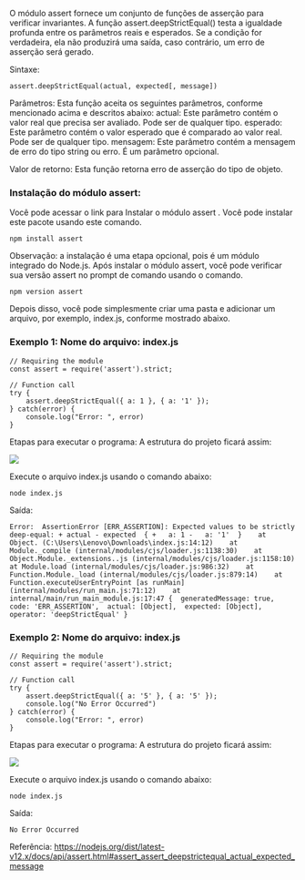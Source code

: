 O módulo assert fornece um conjunto de funções de asserção para verificar invariantes. A função assert.deepStrictEqual() testa a igualdade profunda entre os parâmetros reais e esperados. Se a condição for verdadeira, ela não produzirá uma saída, caso contrário, um erro de asserção será gerado.

Sintaxe:
```
assert.deepStrictEqual(actual, expected[, message])
```

Parâmetros: Esta função aceita os seguintes parâmetros, conforme mencionado acima e descritos abaixo: 
actual: Este parâmetro contém o valor real que precisa ser avaliado. Pode ser de qualquer tipo.
esperado: Este parâmetro contém o valor esperado que é comparado ao valor real. Pode ser de qualquer tipo.
mensagem: Este parâmetro contém a mensagem de erro do tipo string ou erro. É um parâmetro opcional.

Valor de retorno: Esta função retorna erro de asserção do tipo de objeto. 

### Instalação do módulo assert: 
Você pode acessar o link para Instalar o módulo assert . Você pode instalar este pacote usando este comando. 
```
npm install assert
```

Observação: a instalação é uma etapa opcional, pois é um módulo integrado do Node.js. 
Após instalar o módulo assert, você pode verificar sua versão assert no prompt de comando usando o comando. 
```
npm version assert
```
Depois disso, você pode simplesmente criar uma pasta e adicionar um arquivo, por exemplo, index.js, conforme mostrado abaixo.

### Exemplo 1: Nome do arquivo: index.js

```node
// Requiring the module
const assert = require('assert').strict;
     
// Function call
try {
    assert.deepStrictEqual({ a: 1 }, { a: '1' });
} catch(error) {
    console.log("Error: ", error)
}
```

Etapas para executar o programa:
A estrutura do projeto ficará assim: 
  
![](https://media.geeksforgeeks.org/wp-content/uploads/20200606171437/structure56.png)

Execute o arquivo index.js usando o comando abaixo: 
```
node index.js
```

Saída: 
```
Error:  AssertionError [ERR_ASSERTION]: Expected values to be strictly deep-equal: + actual - expected  { +   a: 1 -   a: '1'  }    at Object. (C:\Users\Lenovo\Downloads\index.js:14:12)    at Module._compile (internal/modules/cjs/loader.js:1138:30)    at Object.Module._extensions..js (internal/modules/cjs/loader.js:1158:10)    at Module.load (internal/modules/cjs/loader.js:986:32)    at Function.Module._load (internal/modules/cjs/loader.js:879:14)    at Function.executeUserEntryPoint [as runMain] (internal/modules/run_main.js:71:12)    at internal/main/run_main_module.js:17:47 {  generatedMessage: true,  code: 'ERR_ASSERTION',  actual: [Object],  expected: [Object],  operator: 'deepStrictEqual' }
```

### Exemplo 2: Nome do arquivo: index.js
```node
// Requiring the module
const assert = require('assert').strict;
       
// Function call
try {
    assert.deepStrictEqual({ a: '5' }, { a: '5' });
    console.log("No Error Occurred")
} catch(error) {
    console.log("Error: ", error)
}
```
Etapas para executar o programa:
A estrutura do projeto ficará assim: 
  
![](https://media.geeksforgeeks.org/wp-content/uploads/20200606171437/structure56.png)

Execute o arquivo index.js usando o comando abaixo: 
```
node index.js
```

Saída:  
```
No Error Occurred
```

Referência: https://nodejs.org/dist/latest-v12.x/docs/api/assert.html#assert_assert_deepstrictequal_actual_expected_message
